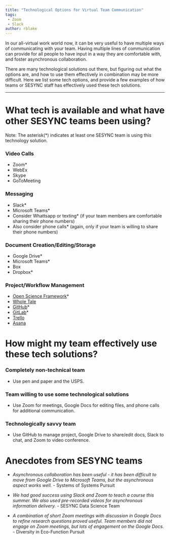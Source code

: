 ```yaml
---
title: "Technological Options for Virtual Team Communication"
tags:
 - Zoom
 - Slack
author: rblake
---
```

  
In our all-virtual work world now, it can be very useful to have multiple ways of communicating with your team.  Having multiple lines of communication can provide for all people to have input in a way they are comfortable with, and foster asynchronous collaboration.  

There are many technological solutions out there, but figuring out what the options are, and how to use them effectively in combination may be more difficult.  Here we list some tech options, and provide a few examples of how teams or SESYNC staff has effectively used these tech solutions.

----------------------------

# What tech is available and what have other SESYNC teams been using?

Note: The asterisk(*) indicates at least one SESYNC team is using this technology solution.

### Video Calls
 - Zoom*
 - WebEx
 - Skype
 - GoToMeeting
 
### Messaging
 - Slack*
 - Microsoft Teams*
 - Consider Whattsapp or texting* (if your team members are comfortable sharing their phone numbers)
 - Also consider phone calls* (again, only if your team is willing to share their phone numbers)
 
### Document Creation/Editing/Storage
 - Google Drive*
 - Microsoft Teams*
 - Box
 - Dropbox*
 
### Project/Workflow Management
 - [Open Science Framework](https://osf.io/)*
 - [Whole Tale](https://wholetale.org/)
 - [GitHub](https://github.com)*  
 - [GitLab](https://gitlab.com)*
 - [Trello](https://trello.com/)
 - [Asana](https://asana.com/)


# How might my team effectively use these tech solutions? 

### Completely non-technical team 
 - Use pen and paper and the USPS.

### Team willing to use some technological solutions
 - Use Zoom for meetings, Google Docs for editing files, and phone calls for additional communication.
 
### Technologically savvy team
 - Use GitHub to manage project, Google Drive to share/edit docs, Slack to chat, and Zoom to video conference. 
 
  
# Anecdotes from SESYNC teams
 - _Asynchronous collaboration has been useful - it has been difficult to move from Google Drive to Microsoft Teams, but the asynchronous aspect works well._ - Systems of Systems Pursuit

 - _We had good success using Slack and Zoom to teach a course this summer.  We also used pre-recorded videos for asynchronous information delivery._ - SESYNC Data Science Team
 
 - _A combination of short Zoom meetings with discussion in Google Docs to refine research questions proved useful.  Team members did not engage on Zoom meetings, but lots of engagement on the Google Docs._ - Diversity in Eco-Function Pursuit 
 
 
